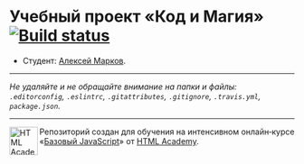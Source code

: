 # Учебный проект «Код и Магия» [![Build status][travis-image]][travis-url]

* Студент: [Алексей Марков](https://up.htmlacademy.ru/javascript/11/user/360247).

---

_Не удаляйте и не обращайте внимание на папки и файлы:_<br>
_`.editorconfig`, `.eslintrc`, `.gitattributes`, `.gitignore`, `.travis.yml`, `package.json`._

---

<a href="https://htmlacademy.ru/intensive/javascript"><img align="left" width="50" height="50" title="HTML Academy" src="https://up.htmlacademy.ru/static/img/intensive/javascript/logo-for-github.svg"></a>

Репозиторий создан для обучения на интенсивном онлайн‑курсе «[Базовый JavaScript](https://htmlacademy.ru/intensive/javascript)» от [HTML Academy](https://htmlacademy.ru).

[travis-image]: https://travis-ci.org/htmlacademy-javascript/360247-code-and-magick.svg?branch=master
[travis-url]: https://travis-ci.org/htmlacademy-javascript/360247-code-and-magick
